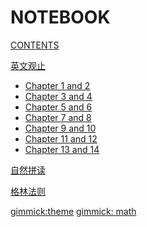 # NOTEBOOK

[CONTENTS](navigation.md)

[英文观止]()

*   [Chapter 1 and 2](formulation/note1&amp;2.md)
*   [Chapter 3 and 4](formulation/note3&amp;4.md)
*   [Chapter 5 and 6](formulation/note5&amp;6.md)
*   [Chapter 7 and 8](formulation/note7&amp;8.md)
*   [Chapter 9 and 10](formulation/note9&amp;10.md)
*   [Chapter 11 and 12](formulation/note11&amp;12.md)
*   [Chapter 13 and 14](formulation/note13&14.md)

[自然拼读]()

[格林法则]()

[gimmick:theme](yeti)
[gimmick: math]()